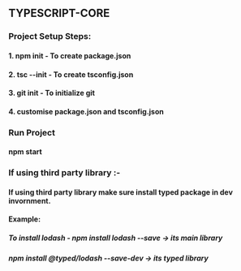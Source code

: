 ##  TYPESCRIPT-CORE

### Project Setup Steps:
####    1. npm init - To create package.json
####    2. tsc --init - To create tsconfig.json
####    3. git init - To initialize git
####    4. customise package.json and tsconfig.json 

### Run Project
####   npm start

### If using third party library :-
####    If using third party library make sure install typed package in dev invornment.
####    Example:
#####    To install lodash  - npm install lodash --save -> its main library
#####    npm install @typed/lodash --save-dev  -> its typed library